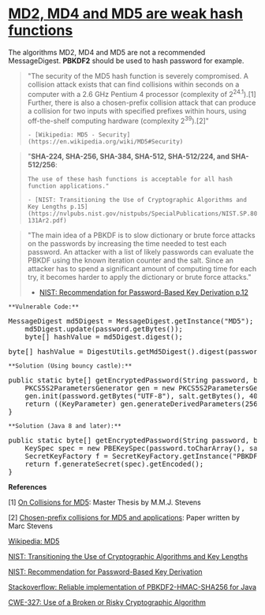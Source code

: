 # [MD2, MD4 and MD5 are weak hash functions](https://find-sec-bugs.github.io/bugs.htm#WEAK_MESSAGE_DIGEST_MD5)

The algorithms MD2, MD4 and MD5 are not a recommended MessageDigest. **PBKDF2** should be used to hash password for example.

> "The security of the MD5 hash function is severely compromised. A collision attack exists that can find collisions
>     within seconds on a computer with a 2.6 GHz Pentium 4 processor (complexity of 2<sup>24.1</sup>).[1] Further, there is also a
>     chosen-prefix collision attack that can produce a collision for two inputs with specified prefixes within hours, using
>     off-the-shelf computing hardware (complexity 2<sup>39</sup>).[2]"  
> 
>     - [Wikipedia: MD5 - Security](https://en.wikipedia.org/wiki/MD5#Security)

> "**SHA-224, SHA-256, SHA-384, SHA-512, SHA-512/224, and SHA-512/256**:  
> 
>     The use of these hash functions is acceptable for all hash function applications."  
> 
>     - [NIST: Transitioning the Use of Cryptographic Algorithms and Key Lengths p.15](https://nvlpubs.nist.gov/nistpubs/SpecialPublications/NIST.SP.800-131Ar2.pdf)

> "The main idea of a PBKDF is to slow dictionary or brute force attacks on the passwords by increasing the time
>     needed to test each password. An attacker with a list of likely passwords can evaluate the PBKDF using the known
>     iteration counter and the salt. Since an attacker has to spend a significant amount of computing time for each try,
>     it becomes harder to apply the dictionary or brute force attacks."  
> 
> - [NIST: Recommendation for Password-Based Key Derivation  p.12](https://nvlpubs.nist.gov/nistpubs/Legacy/SP/nistspecialpublication800-132.pdf)

    **Vulnerable Code:**  

<pre>MessageDigest md5Digest = MessageDigest.getInstance("MD5");
    md5Digest.update(password.getBytes());
    byte[] hashValue = md5Digest.digest();</pre>

<pre>byte[] hashValue = DigestUtils.getMd5Digest().digest(password.getBytes());</pre>

    **Solution (Using bouncy castle):**  

<pre>public static byte[] getEncryptedPassword(String password, byte[] salt) throws NoSuchAlgorithmException, InvalidKeySpecException {
    PKCS5S2ParametersGenerator gen = new PKCS5S2ParametersGenerator(new SHA256Digest());
    gen.init(password.getBytes("UTF-8"), salt.getBytes(), 4096);
    return ((KeyParameter) gen.generateDerivedParameters(256)).getKey();
}</pre>

    **Solution (Java 8 and later):**  

<pre>public static byte[] getEncryptedPassword(String password, byte[] salt) throws NoSuchAlgorithmException, InvalidKeySpecException {
    KeySpec spec = new PBEKeySpec(password.toCharArray(), salt, 4096, 256 * 8);
    SecretKeyFactory f = SecretKeyFactory.getInstance("PBKDF2WithHmacSHA256");
    return f.generateSecret(spec).getEncoded();
}</pre>

**References**  

[1] [On Collisions for MD5](https://www.win.tue.nl/hashclash/On%20Collisions%20for%20MD5%20-%20M.M.J.%20Stevens.pdf): Master Thesis by M.M.J. Stevens  

[2] [Chosen-prefix collisions for MD5 and applications](https://homepages.cwi.nl/~stevens/papers/stJOC%20-%20Chosen-Prefix%20Collisions%20for%20MD5%20and%20Applications.pdf): Paper written by Marc Stevens  

[Wikipedia: MD5](https://en.wikipedia.org/wiki/MD5)  

[NIST: Transitioning the Use of Cryptographic Algorithms and Key Lengths](https://nvlpubs.nist.gov/nistpubs/SpecialPublications/NIST.SP.800-131Ar2.pdf)  

[NIST: Recommendation for Password-Based Key Derivation](https://nvlpubs.nist.gov/nistpubs/Legacy/SP/nistspecialpublication800-132.pdf)  

[Stackoverflow: Reliable implementation of PBKDF2-HMAC-SHA256 for Java](https://stackoverflow.com/q/22580853/89769)  

[CWE-327: Use of a Broken or Risky Cryptographic Algorithm](https://cwe.mitre.org/data/definitions/327.html)